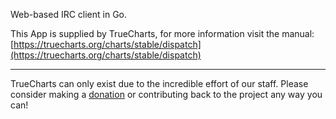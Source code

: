 Web-based IRC client in Go.

This App is supplied by TrueCharts, for more information visit the manual: [https://truecharts.org/charts/stable/dispatch](https://truecharts.org/charts/stable/dispatch)

---

TrueCharts can only exist due to the incredible effort of our staff.
Please consider making a [donation](https://truecharts.org/sponsor) or contributing back to the project any way you can!
